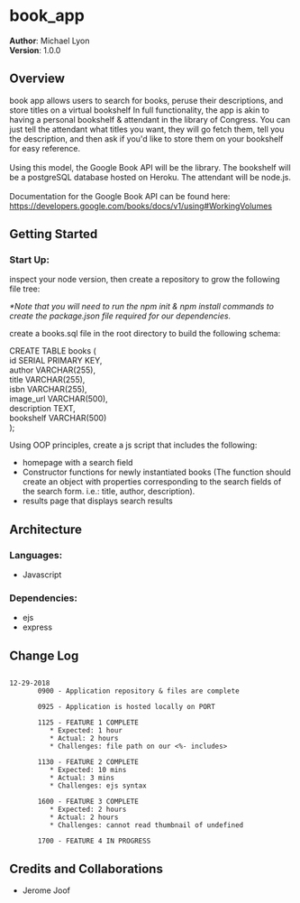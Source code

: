 # book_app
**Author**: Michael Lyon <br>
**Version**: 1.0.0 
<!-- (increment the patch/fix version number if you make more commits past your first submission) -->

## Overview
book app allows users to search for books, peruse their descriptions, and store titles on a virtual bookshelf In full functionality, the app is akin to having a personal bookshelf & attendant in the library of Congress. You can just tell the attendant what titles you want, they will go fetch them, tell you the description, and then ask if you'd like to store them on your bookshelf for easy reference.<br><br>
Using this model, the Google Book API will be the library. The bookshelf will be a postgreSQL database hosted on Heroku. The attendant will be node.js.<br><br>
Documentation for the Google Book API can be found here: <br>
https://developers.google.com/books/docs/v1/using#WorkingVolumes<br>

<!-- Provide a high level overview of what this application is and why you are building it, beyond the fact that it's an assignment for a Code Fellows 301 class. (i.e. What's your problem domain?) -->

## Getting Started
### Start Up:
inspect your node version, then create a repository to grow the following file tree: 


<i>*Note that you will need to run the npm init & npm install commands to create the package.json file required for our dependencies.</i>

create a books.sql file in the root directory to build the following schema: 

CREATE TABLE books (<br>
  id SERIAL PRIMARY KEY,<br>
  author VARCHAR(255),<br>
  title VARCHAR(255),<br>
  isbn VARCHAR(255),<br>
  image_url VARCHAR(500),<br>
  description TEXT,<br>
  bookshelf VARCHAR(500)<br>
);<br>

Using OOP principles, create a js script that includes the following: 
* homepage with a search field
* Constructor functions for newly instantiated books (The function should create an object with properties corresponding to the search fields of the search form. i.e.: title, author, description). 
* results page that displays search results

<!-- What are the steps that a user must take in order to build this app on their own machine and get it running? -->

## Architecture
### <b>Languages:</b>
* Javascript
### <b>Dependencies:</b>
* ejs
* express
<!-- Provide a detailed description of the application design. What technologies (languages, libraries, etc) you're using, and any other relevant design information. -->

## Change Log

<!-- Use this area to document the iterative changes made to your application as each feature is successfully implemented. Use time stamps. Here's an examples:

01-01-2001 4:59pm - Application now has a fully-functional express server, with GET and POST routes for the book resource. -->

## 
    12-29-2018 
           0900 - Application repository & files are complete
           
           0925 - Application is hosted locally on PORT

           1125 - FEATURE 1 COMPLETE
              * Expected: 1 hour
              * Actual: 2 hours
              * Challenges: file path on our <%- includes>

           1130 - FEATURE 2 COMPLETE  
              * Expected: 10 mins
              * Actual: 3 mins
              * Challenges: ejs syntax

           1600 - FEATURE 3 COMPLETE
              * Expected: 2 hours
              * Actual: 2 hours
              * Challenges: cannot read thumbnail of undefined

           1700 - FEATURE 4 IN PROGRESS
## Credits and Collaborations
* Jerome Joof
